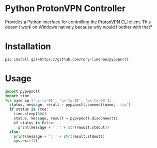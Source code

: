 # Python ProtonVPN Controller

Provides a Python interface for controlling the
[ProtonVPN CLI](https://protonvpn.com/support/linux-vpn-tool/) client.
This doesn't work on Windows natively because why would I bother with that?

# Installation

`pip install git+https://github.com/rory-linehan/pypvpnctl`

# Usage

```python
import pypvpnctl
import time
for name in ['us-tx-01', 'us-tx-02', 'us-tx-03']:
  status, message, result = pypvpnctl.connect(name, 'tcp')
  if status is True:
    time.sleep(600)
    status, message, result = pypvpnctl.disconnect()
    if status is False:
      print(message + ': ' + str(result.stdout))
  else:
    print(message + ': ' + str(result.stdout))
    sys.exit(1)
```
